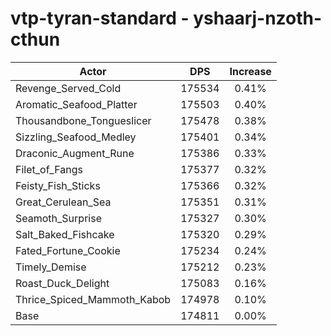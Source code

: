 # vtp-tyran-standard - yshaarj-nzoth-cthun
| Actor | DPS | Increase |
|---|:---:|:---:|
|Revenge_Served_Cold|175534|0.41%|
|Aromatic_Seafood_Platter|175503|0.40%|
|Thousandbone_Tongueslicer|175478|0.38%|
|Sizzling_Seafood_Medley|175401|0.34%|
|Draconic_Augment_Rune|175386|0.33%|
|Filet_of_Fangs|175377|0.32%|
|Feisty_Fish_Sticks|175366|0.32%|
|Great_Cerulean_Sea|175351|0.31%|
|Seamoth_Surprise|175327|0.30%|
|Salt_Baked_Fishcake|175320|0.29%|
|Fated_Fortune_Cookie|175234|0.24%|
|Timely_Demise|175212|0.23%|
|Roast_Duck_Delight|175083|0.16%|
|Thrice_Spiced_Mammoth_Kabob|174978|0.10%|
|Base|174811|0.00%|
